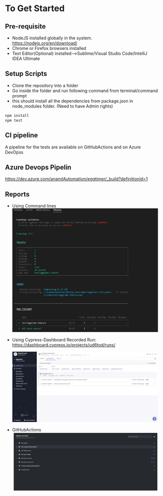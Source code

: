 # To Get Started

## Pre-requisite

- NodeJS installed globally in the system. https://nodejs.org/en/download/
- Chrome or Firefox browsers installed
- Text Editor(Optional) installed-->Sublime/Visual Studio Code/IntelliJ IDEA Ultimate

## Setup Scripts

- Clone the repository into a folder
- Go inside the folder and run following command from terminal/command prompt
- this should install all the dependencies from package.json in node_modules folder. (Need to have Admin rights)

```
npm install
npm test
```

##  CI pipeline

A pipeline for the tests are available on GitHubActions and on Azure DevOpss

## Azure Devops Pipelin

https://dev.azure.com/anandAutomation/eggtimer/_build?definitionId=1

## Reports

- Using Command lines
  ![extensionscreen](./artifacts/images/commandline_results.png)
  
- Using Cypress-Dashboard
Recorded Run: https://dashboard.cypress.io/projects/ud6tod/runs/

  ![extensionscreen](./artifacts/images/cypress-dashboard.png)

- GitHubActions
  ![extensionscreen](./artifacts/images/githubAction.png)
  
  
